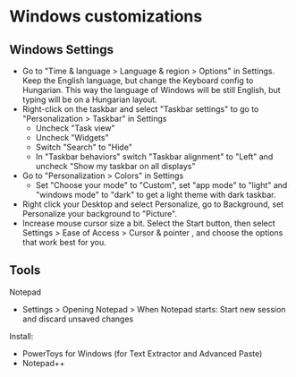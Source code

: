 # Windows customizations

## Windows Settings

- Go to "Time & language > Language & region > Options" in Settings. Keep the English language, but change the Keyboard config to Hungarian. This way the language of Windows will be still English, but typing will be on a Hungarian layout.
- Right-click on the taskbar and select "Taskbar settings" to go to "Personalization > Taskbar" in Settings
  - Uncheck "Task view"
  - Uncheck "Widgets"
  - Switch "Search" to "Hide"
  - In "Taskbar behaviors" switch "Taskbar alignment" to "Left" and uncheck "Show my taskbar on all displays"
- Go to "Personalization > Colors" in Settings
  - Set "Choose your mode" to "Custom", set "app mode" to "light" and "windows mode" to "dark" to get a light theme with dark taskbar.
- Right click your Desktop and select Personalize, go to Background, set Personalize your background to "Picture".
- Increase mouse cursor size a bit. Select the Start button, then select Settings > Ease of Access > Cursor & pointer , and choose the options that work best for you.

## Tools

Notepad
- Settings > Opening Notepad > When Notepad starts: Start new session and discard unsaved changes

Install:
- PowerToys for Windows (for Text Extractor and Advanced Paste)
- Notepad++
